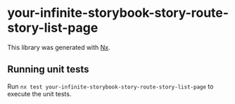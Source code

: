 # your-infinite-storybook-story-route-story-list-page

This library was generated with [Nx](https://nx.dev).

## Running unit tests

Run `nx test your-infinite-storybook-story-route-story-list-page` to execute the unit tests.
